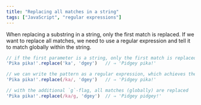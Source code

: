 ```yaml
---
title: "Replacing all matches in a string"
tags: ["JavaScript", "regular expressions"]
---
```

When replacing a substring in a string, only the first match is replaced. If we want to replace all matches, we need to use a regular expression and tell it to match globally within the string.

```js
// if the first parameter is a string, only the first match is replaced
'Pika pika!'.replace('ka', 'dgey')   // ⇒ 'Pidgey pika!'

// we can write the pattern as a regular expression, which achieves the same
'Pika pika!'.replace(/ka/, 'dgey')   // ⇒ 'Pidgey pika!'

// with the additional `g`-flag, all matches (globally) are replaced
'Pika pika!'.replace(/ka/g, 'dgey')  // ⇒ 'Pidgey pidgey!'
```

